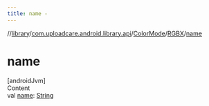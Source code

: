 ```yaml
---
title: name -
---
```

//[library](../../../index.md)/[com.uploadcare.android.library.api](../../index.md)/[ColorMode](../index.md)/[RGBX](index.md)/[name](name.md)



# name  
[androidJvm]  
Content  
val [name](name.md): [String](https://kotlinlang.org/api/latest/jvm/stdlib/kotlin/-string/index.html)  



